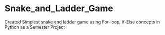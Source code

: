 # Snake_and_Ladder_Game
Created Simplest snake and ladder game using For-loop, If-Else concepts in Python as a Semester Project
